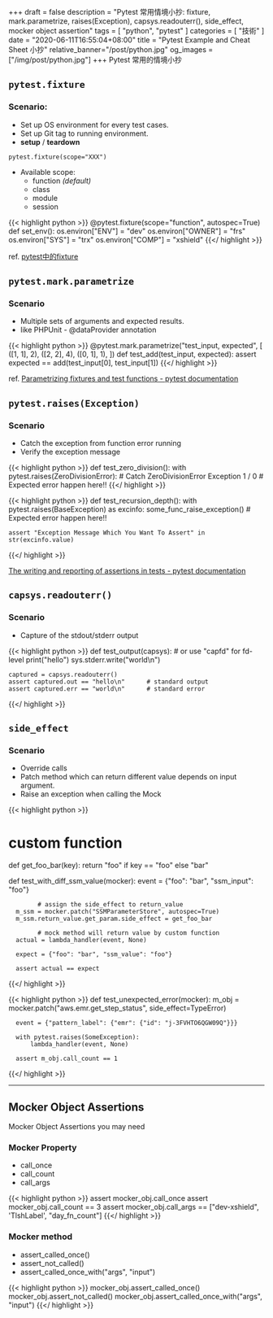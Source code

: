 +++
draft = false
description = "Pytest 常用情境小抄: fixture, mark.parametrize, raises(Exception), capsys.readouterr(), side_effect, mocker object assertion"
tags = [ "python", "pytest" ]
categories = [ "技術" ]
date = "2020-06-11T16:55:04+08:00"
title = "Pytest Example and Cheat Sheet 小抄"
relative_banner="/post/python.jpg"
og_images = ["/img/post/python.jpg"]
+++
Pytest 常用的情境小抄
<!--more-->

## `pytest.fixture`

### Scenario:

- Set up OS environment for every test cases.
- Set up Git tag to running environment.
- **setup** / **teardown**

`pytest.fixture(scope="XXX")`

- Available scope:
    - function *(default)*
    - class
    - module
    - session

{{< highlight python >}}
@pytest.fixture(scope="function", autospec=True)
def set_env():
	os.environ["ENV"] = "dev"
	os.environ["OWNER"] = "frs"
	os.environ["SYS"] = "trx"
	os.environ["COMP"] = "xshield"
{{</ highlight >}}

ref. [pytest中的fixture](https://note.qidong.name/2018/01/pytest-fixture/)

## `pytest.mark.parametrize`

### Scenario

- Multiple sets of arguments and expected results.
- like PHPUnit - @dataProvider annotation

{{< highlight python >}}
@pytest.mark.parametrize("test_input, expected", [
    ([1, 1], 2),
    ([2, 2], 4),
    ([0, 1], 1),
])
def test_add(test_input, expected):
    assert expected == add(test_input[0], test_input[1])
{{</ highlight >}}

ref. [Parametrizing fixtures and test functions - pytest documentation](https://docs.pytest.org/en/latest/parametrize.html#pytest-mark-parametrize)

## `pytest.raises(Exception)`

### Scenario

- Catch the exception from function error running
- Verify the exception message

{{< highlight python >}}
def test_zero_division():
    with pytest.raises(ZeroDivisionError): # Catch ZeroDivisionError Exception
        1 / 0   # Expected error happen here!!
{{</ highlight >}}

{{< highlight python >}}
def test_recursion_depth():
    with pytest.raises(BaseException) as excinfo:
				some_func_raise_exception()   # Expected error happen here!!

    assert "Exception Message Which You Want To Assert" in str(excinfo.value)
{{</ highlight >}}

[The writing and reporting of assertions in tests - pytest documentation](https://docs.pytest.org/en/latest/assert.html#assertions-about-expected-exceptions)

## `capsys.readouterr()`

### Scenario

- Capture of the stdout/stderr output


{{< highlight python >}}
def test_output(capsys):  # or use "capfd" for fd-level
    print("hello")
    sys.stderr.write("world\n")

    captured = capsys.readouterr()
    assert captured.out == "hello\n"      # standard output
    assert captured.err == "world\n"      # standard error
{{</ highlight >}}

## `side_effect`

### Scenario

- Override calls
- Patch method which can return different value depends on input argument.
- Raise an exception when calling the Mock

{{< highlight python >}}
# custom function
def get_foo_bar(key):
	return "foo" if key == "foo" else "bar"

def test_with_diff_ssm_value(mocker):
      event = {"foo": "bar", "ssm_input": "foo"}

			# assign the side_effect to return_value
      m_ssm = mocker.patch("SSMParameterStore", autospec=True)
      m_ssm.return_value.get_param.side_effect = get_foo_bar

			# mock method will return value by custom function
      actual = lambda_handler(event, None)

      expect = {"foo": "bar", "ssm_value": "foo"}

      assert actual == expect
{{</ highlight >}}


{{< highlight python >}}
def test_unexpected_error(mocker):
      m_obj = mocker.patch("aws.emr.get_step_status", side_effect=TypeError)

      event = {"pattern_label": {"emr": {"id": "j-3FVHTO6QGW09Q"}}}

      with pytest.raises(SomeException):
          lambda_handler(event, None)

      assert m_obj.call_count == 1
{{</ highlight >}}

----

## Mocker Object Assertions
Mocker Object Assertions you may need

### Mocker Property

- call_once
- call_count
- call_args

{{< highlight python >}}
assert mocker_obj.call_once
assert mocker_obj.call_count == 3
assert mocker_obj.call_args == ["dev-xshield", 'TlshLabel', "day_fn_count"]
{{</ highlight >}}

### Mocker method

- assert_called_once()
- assert_not_called()
- assert_called_once_with("args", "input")

{{< highlight python >}}
mocker_obj.assert_called_once()
mocker_obj.assert_not_called()
mocker_obj.assert_called_once_with("args", "input")
{{</ highlight >}}